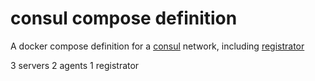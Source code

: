 # consul compose definition

A docker compose definition for a [consul](https://consul.io)  network, including [registrator](http://gliderlabs.com/registrator/latest/)

3 servers
2 agents
1 registrator

